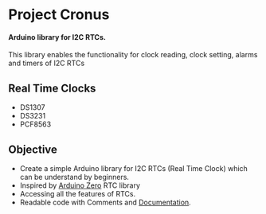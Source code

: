 # Project Cronus
  #### Arduino library for I2C RTCs.

  This library enables the functionality for clock reading, clock setting, alarms and timers of I2C RTCs



## Real Time Clocks
* DS1307
* DS3231
* PCF8563


## Objective
* Create a simple Arduino library for I2C RTCs (Real Time Clock) which can be understand by beginners.
* Inspired by [Arduino Zero](https://www.arduino.cc/en/Reference/RTC) RTC library
* Accessing all the features of RTCs.
* Readable code with Comments and [Documentation](../wiki/Home).
